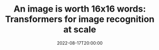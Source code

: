 ---
type: lecture
date: 2022-08-17T20:00:00
title: "An image is worth 16x16 words: Transformers for image recognition at scale"
thumbnail: 
presenter: Fudong Lin
links: 
    - url: /static_files/slides/Seminar_2022-5-25_.pdf
      name: slides
    - url: https://youtu.be/ivBIPqWeGSA
      name: video
---